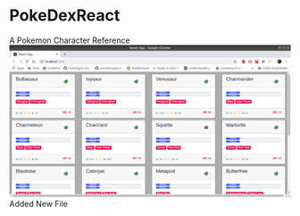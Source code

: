 # PokeDexReact
A Pokemon Character Reference 
![Project Pokedex](https://github.com/sidd-92/PokeDexReact/blob/master/pokecard/ProjectPokedex.png)
Added New File


